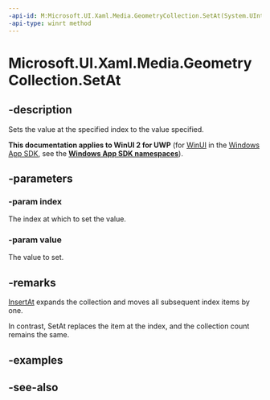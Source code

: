 ```yaml
---
-api-id: M:Microsoft.UI.Xaml.Media.GeometryCollection.SetAt(System.UInt32,Microsoft.UI.Xaml.Media.Geometry)
-api-type: winrt method
---
```


<!-- Method syntax
public void SetAt(System.UInt32 index, Windows.UI.Xaml.Media.Geometry value)
-->

# Microsoft.UI.Xaml.Media.GeometryCollection.SetAt

## -description
Sets the value at the specified index to the value specified.

**This documentation applies to WinUI 2 for UWP** (for [WinUI](/windows/apps/winui/winui3/) in the [Windows App SDK](/windows/apps/windows-app-sdk/), see the **[Windows App SDK namespaces](/windows/windows-app-sdk/api/winrt/)**).

## -parameters
### -param index
The index at which to set the value.

### -param value
The value to set.

## -remarks
[InsertAt](geometrycollection_insertat_1657473306.md) expands the collection and moves all subsequent index items by one.

In contrast, SetAt replaces the item at the index, and the collection count remains the same.

## -examples

## -see-also
